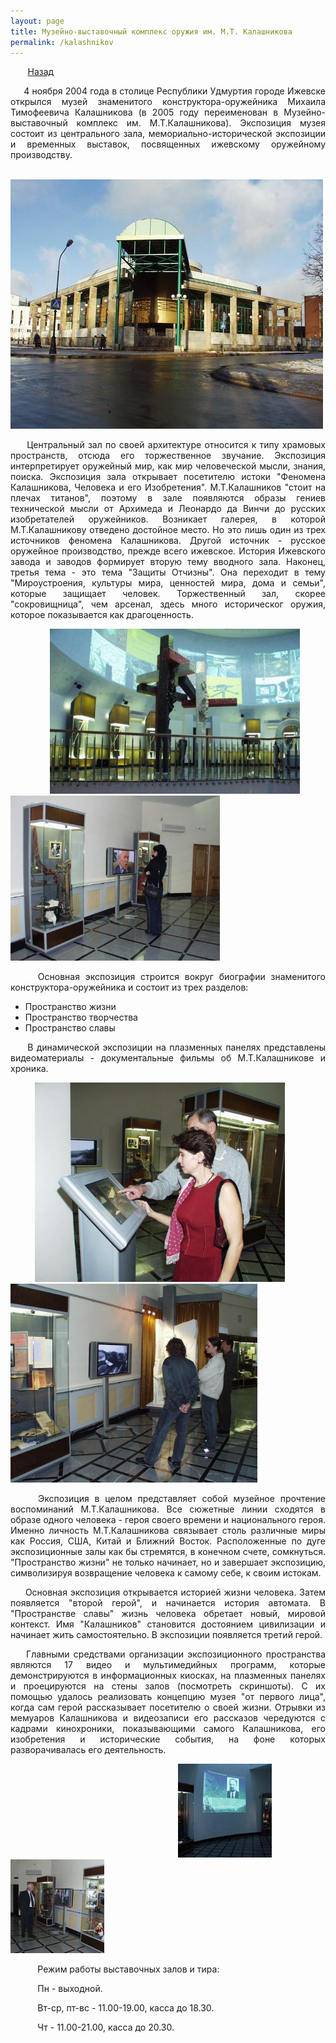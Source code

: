 ```yaml
---
layout: page
title: Музейно-выставочный комплекс оружия им. М.Т. Калашникова
permalink: /kalashnikov
---
```



&nbsp;&nbsp;&nbsp;&nbsp;&nbsp;&nbsp;&nbsp;[Назад](/kulturniiturism)

<p style="text-align:  justify;">
&nbsp;&nbsp;&nbsp;&nbsp;&nbsp;4 ноября 2004 года в столице Республики Удмуртия городе Ижевске открылся музей знаменитого 
конструктора-оружейника Михаила Тимофеевича Калашникова (в 2005 году переименован в Музейно-выставочный комплекс им. М.Т.Калашникова). Экспозиция музея состоит из центрального зала, мемориально-исторической экспозиции и временных выставок, посвященных ижевскому оружейному производству.
</p>

&nbsp;&nbsp;&nbsp;&nbsp;&nbsp;&nbsp;&nbsp;&nbsp;&nbsp;&nbsp;&nbsp;&nbsp;&nbsp;&nbsp;&nbsp;&nbsp;&nbsp;&nbsp;&nbsp;&nbsp;&nbsp;&nbsp;&nbsp;&nbsp;&nbsp;&nbsp;&nbsp;&nbsp;&nbsp;&nbsp;&nbsp;&nbsp;&nbsp;&nbsp;&nbsp;&nbsp;&nbsp;&nbsp;&nbsp;&nbsp;&nbsp;&nbsp;&nbsp;&nbsp;![музей](/images/museum.jpg)

<p style="text-align:  justify;">
&nbsp;&nbsp;&nbsp;&nbsp;&nbsp;Центральный зал по своей архитектуре относится к типу храмовых пространств, отсюда его торжественное звучание. Экспозиция интерпретирует оружейный мир, как мир человеческой мысли, знания, поиска. Экспозиция зала открывает посетителю истоки "Феномена Калашникова, Человека и его Изобретения". М.Т.Калашников "стоит на плечах титанов", поэтому в зале появляются образы гениев технической мысли от Архимеда и Леонардо да Винчи до русских изобретателей оружейников. Возникает галерея, в которой М.Т.Калашникову отведено достойное место. Но это лишь один из трех источников феномена Калашникова. Другой источник - русское оружейное производство, прежде всего ижевское. История Ижевского завода и заводов формирует вторую тему вводного зала. Наконец, третья тема - это тема "Защиты Отчизны". Она переходит в тему "Мироустроения, культуры мира, ценностей мира, дома и семьи", которые защищает человек. Торжественный зал, скорее "сокровищница", чем арсенал, здесь много историческог оружия, которое показывается как драгоценность.
</p>

&nbsp;&nbsp;&nbsp;&nbsp;&nbsp;&nbsp;&nbsp;&nbsp;&nbsp;&nbsp;&nbsp;&nbsp;&nbsp;&nbsp;&nbsp;&nbsp;<img src="/images/tsentralnii_zal.jpg" alt="центральный зал" width="400"/>&nbsp;&nbsp; <img src="/images/tsentralnii_zal_2.jpg" alt="центральный зал 2" width="335"/>

<p style="text-align:  justify;">
&nbsp;&nbsp;&nbsp;&nbsp;&nbsp;Основная экспозиция строится вокруг биографии знаменитого конструктора-оружейника и состоит из трех разделов:

- Пространство жизни
- Пространство творчества
- Пространство славы
</p>
<p style="text-align:  justify;">
&nbsp;&nbsp;&nbsp;&nbsp;&nbsp;В динамической экспозиции на плазменных панелях представлены видеоматериалы - документальные фильмы об М.Т.Калашникове и хроника.
</p>

&nbsp;&nbsp;&nbsp;&nbsp;&nbsp;&nbsp;&nbsp;&nbsp;&nbsp;&nbsp;<img src="/images/ekrani.jpg" alt="панель" width="400"/>&nbsp;&nbsp; <img src="/images/ekrani_2.jpg" alt="панель 2" width="395"/> 

<p style="text-align:  justify;">
&nbsp;&nbsp;&nbsp;&nbsp;&nbsp;Экспозиция в целом представляет собой музейное прочтение воспоминаний М.Т.Калашникова. Все сюжетные линии сходятся в образе одного человека - героя своего времени и национального героя. Именно личность М.Т.Калашникова связывает столь различные миры как Россия, США, Китай и Ближний Восток. Расположенные по дуге экспозиционные залы как бы стремятся, в конечном счете, сомкнуться. "Пространство жизни" не только начинает, но и завершает экспозицию, символизируя возвращение человека к самому себе, к своим истокам.
</p>
<p style="text-align:  justify;">
&nbsp;&nbsp;&nbsp;&nbsp;&nbsp;Основная экспозиция открывается историей жизни человека. Затем появляется "второй герой", и начинается история автомата. В "Пространстве славы" жизнь человека обретает новый, мировой контекст. Имя "Калашников" становится достоянием цивилизации и начинает жить самостоятельно. В экспозиции появляется третий герой.
</p>
<p style="text-align:  justify;">
&nbsp;&nbsp;&nbsp;&nbsp;Главными средствами организации экспозиционного пространства являются 17 видео и мультимедийных программ, которые демонстрируются в информационных киосках, на плазменных панелях и проецируются на стены залов (посмотреть скриншоты). С их помощью удалось реализовать концепцию музея "от первого лица", когда сам герой рассказывает посетителю о своей жизни. Отрывки из мемуаров Калашникова и видеозаписи его рассказов чередуются с кадрами кинохроники, показывающими самого Калашникова, его изобретения и исторические события, на фоне которых разворачивалась его деятельность.
</p>

&nbsp;&nbsp;&nbsp;&nbsp;&nbsp;&nbsp;&nbsp;&nbsp;&nbsp;&nbsp;&nbsp;&nbsp;&nbsp;&nbsp;&nbsp;&nbsp;&nbsp;&nbsp;&nbsp;&nbsp;&nbsp;&nbsp;&nbsp;&nbsp;&nbsp;&nbsp;&nbsp;&nbsp;&nbsp;&nbsp;&nbsp;&nbsp;&nbsp;&nbsp;&nbsp;&nbsp;&nbsp;&nbsp;&nbsp;&nbsp;&nbsp;&nbsp;&nbsp;&nbsp;&nbsp;&nbsp;&nbsp;&nbsp;&nbsp;&nbsp;&nbsp;&nbsp;&nbsp;&nbsp;&nbsp;&nbsp;&nbsp;&nbsp;&nbsp;&nbsp;&nbsp;&nbsp;&nbsp;&nbsp;&nbsp;&nbsp;&nbsp;&nbsp;<img src="/images/multymedia.jpg" alt="мультимедия" width="150"/>&nbsp;&nbsp; ![мультимедиа 2](/images/multimedia_2.jpg) 


<p style="text-align:  justify;">&nbsp;&nbsp;&nbsp;&nbsp;&nbsp;&nbsp;&nbsp;&nbsp;&nbsp;&nbsp;&nbsp;Режим работы выставочных залов и тира:</p>
<p style="text-align:  justify;">&nbsp;&nbsp;&nbsp;&nbsp;&nbsp;&nbsp;&nbsp;&nbsp;&nbsp;&nbsp;&nbsp;Пн - выходной.</p>
<p style="text-align:  justify;">&nbsp;&nbsp;&nbsp;&nbsp;&nbsp;&nbsp;&nbsp;&nbsp;&nbsp;&nbsp;&nbsp;Вт-ср, пт-вс - 11.00-19.00, касса до 18.30.</p>
<p style="text-align:  justify;">&nbsp;&nbsp;&nbsp;&nbsp;&nbsp;&nbsp;&nbsp;&nbsp;&nbsp;&nbsp;&nbsp;Чт - 11.00-21.00, касса до 20.30.</p>
